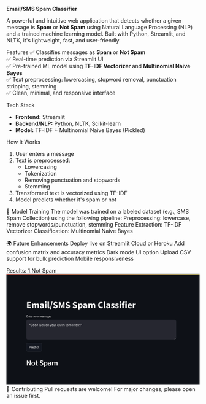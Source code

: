 **Email/SMS Spam Classifier**

A powerful and intuitive web application that detects whether a given message is **Spam** or **Not Spam** 
using Natural Language Processing (NLP) and a trained machine learning model. Built with Python, Streamlit, and NLTK, it's lightweight, fast, and user-friendly.

Features
✅ Classifies messages as **Spam** or **Not Spam**  
✅ Real-time prediction via Streamlit UI  
✅ Pre-trained ML model using **TF-IDF Vectorizer** and **Multinomial Naive Bayes**  
✅ Text preprocessing: lowercasing, stopword removal, punctuation stripping, stemming  
✅ Clean, minimal, and responsive interface

Tech Stack
- **Frontend:** Streamlit
- **Backend/NLP:** Python, NLTK, Scikit-learn
- **Model:** TF-IDF + Multinomial Naive Bayes (Pickled)

How It Works
1. User enters a message
2. Text is preprocessed:
   - Lowercasing
   - Tokenization
   - Removing punctuation and stopwords
   - Stemming
3. Transformed text is vectorized using TF-IDF
4. Model predicts whether it's spam or not

🧠 Model Training
The model was trained on a labeled dataset (e.g., SMS Spam Collection) using the following pipeline:
Preprocessing: lowercase, remove stopwords/punctuation, stemming
Feature Extraction: TF-IDF Vectorizer
Classification: Multinomial Naive Bayes

🌍 Future Enhancements
Deploy live on Streamlit Cloud or Heroku
Add confusion matrix and accuracy metrics
Dark mode UI option
Upload CSV support for bulk prediction
Mobile responsiveness

Results:
1.Not Spam
![image alt](https://github.com/LAXMAN7795/Email-SMS-Spam-Classifier/blob/d6c292480c8e55a866a6f9b766db9a0505384ac1/EmalNotSpam.png)
🤝 Contributing
Pull requests are welcome! For major changes, please open an issue first.

